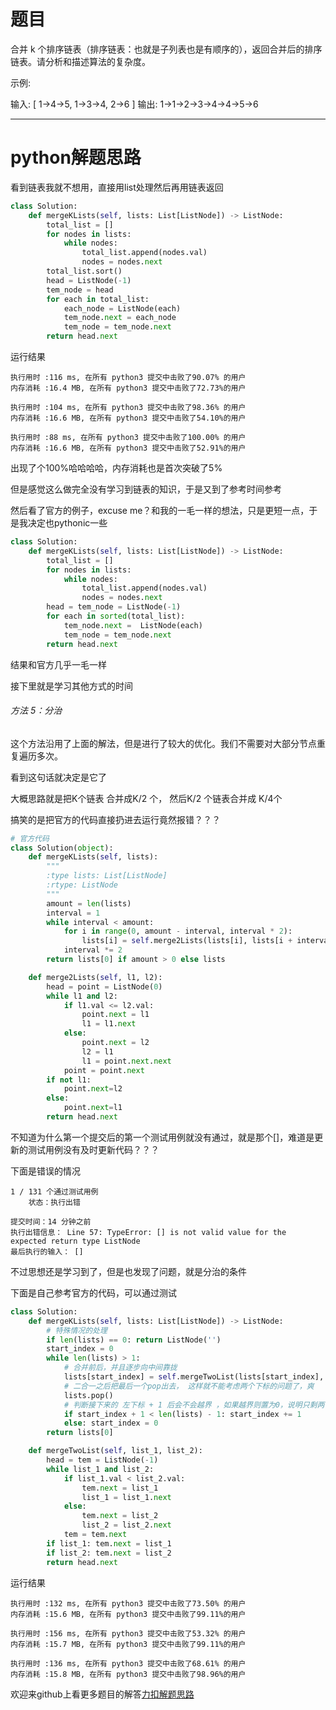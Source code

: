 # 题目

合并 k 个排序链表（排序链表：也就是子列表也是有顺序的），返回合并后的排序链表。请分析和描述算法的复杂度。

示例:

输入:
[
  1->4->5,
  1->3->4,
  2->6
]
输出: 1->1->2->3->4->4->5->6

*****

# python解题思路

看到链表我就不想用，直接用list处理然后再用链表返回

```python
class Solution:
    def mergeKLists(self, lists: List[ListNode]) -> ListNode:
        total_list = []
        for nodes in lists:
            while nodes:
                total_list.append(nodes.val)
                nodes = nodes.next
        total_list.sort()
        head = ListNode(-1)
        tem_node = head
        for each in total_list:
            each_node = ListNode(each)
            tem_node.next = each_node
            tem_node = tem_node.next
        return head.next            
```

运行结果

```
执行用时 :116 ms, 在所有 python3 提交中击败了90.07% 的用户
内存消耗 :16.4 MB, 在所有 python3 提交中击败了72.73%的用户

执行用时 :104 ms, 在所有 python3 提交中击败了98.36% 的用户
内存消耗 :16.6 MB, 在所有 python3 提交中击败了54.10%的用户

执行用时 :88 ms, 在所有 python3 提交中击败了100.00% 的用户
内存消耗 :16.6 MB, 在所有 python3 提交中击败了52.91%的用户
```

出现了个100%哈哈哈哈，内存消耗也是首次突破了5%

但是感觉这么做完全没有学习到链表的知识，于是又到了参考时间参考

然后看了官方的例子，excuse me？和我的一毛一样的想法，只是更短一点，于是我决定也pythonic一些

```python
class Solution:
    def mergeKLists(self, lists: List[ListNode]) -> ListNode:
        total_list = []
        for nodes in lists:
            while nodes:
                total_list.append(nodes.val)
                nodes = nodes.next
        head = tem_node = ListNode(-1)
        for each in sorted(total_list):
            tem_node.next =  ListNode(each)
            tem_node = tem_node.next
        return head.next   
```

结果和官方几乎一毛一样

接下里就是学习其他方式的时间

###### 方法 5：分治

这个方法沿用了上面的解法，但是进行了较大的优化。我们不需要对大部分节点重复遍历多次。

看到这句话就决定是它了

大概思路就是把K个链表 合并成K/2 个， 然后K/2 个链表合并成 K/4个

搞笑的是把官方的代码直接扔进去运行竟然报错？？？

```python
# 官方代码
class Solution(object):
    def mergeKLists(self, lists):
        """
        :type lists: List[ListNode]
        :rtype: ListNode
        """
        amount = len(lists)
        interval = 1
        while interval < amount:
            for i in range(0, amount - interval, interval * 2):
                lists[i] = self.merge2Lists(lists[i], lists[i + interval])
            interval *= 2
        return lists[0] if amount > 0 else lists

    def merge2Lists(self, l1, l2):
        head = point = ListNode(0)
        while l1 and l2:
            if l1.val <= l2.val:
                point.next = l1
                l1 = l1.next
            else:
                point.next = l2
                l2 = l1
                l1 = point.next.next
            point = point.next
        if not l1:
            point.next=l2
        else:
            point.next=l1
        return head.next
```

不知道为什么第一个提交后的第一个测试用例就没有通过，就是那个[]，难道是更新的测试用例没有及时更新代码？？？

下面是错误的情况

```
1 / 131 个通过测试用例
	状态：执行出错
	
提交时间：14 分钟之前
执行出错信息： Line 57: TypeError: [] is not valid value for the expected return type ListNode
最后执行的输入： []
```



不过思想还是学习到了，但是也发现了问题，就是分治的条件

下面是自己参考官方的代码，可以通过测试

```python
class Solution:
    def mergeKLists(self, lists: List[ListNode]) -> ListNode:
        # 特殊情况的处理
        if len(lists) == 0: return ListNode('')
        start_index = 0
        while len(lists) > 1:
            # 合并前后，并且逐步向中间靠拢
            lists[start_index] = self.mergeTwoList(lists[start_index], lists[len(lists) - 1])
            # 二合一之后把最后一个pop出去， 这样就不能考虑两个下标的问题了，爽
            lists.pop()
            # 判断接下来的 左下标 + 1 后会不会越界 ，如果越界则置为0，说明只剩两个了
            if start_index + 1 < len(lists) - 1: start_index += 1
            else: start_index = 0
        return lists[0]   

    def mergeTwoList(self, list_1, list_2):
        head = tem = ListNode(-1)
        while list_1 and list_2:
            if list_1.val < list_2.val:
                tem.next = list_1
                list_1 = list_1.next
            else:
                tem.next = list_2
                list_2 = list_2.next
            tem = tem.next
        if list_1: tem.next = list_1
        if list_2: tem.next = list_2
        return head.next
```

运行结果

```
执行用时 :132 ms, 在所有 python3 提交中击败了73.50% 的用户
内存消耗 :15.6 MB, 在所有 python3 提交中击败了99.11%的用户

执行用时 :156 ms, 在所有 python3 提交中击败了53.32% 的用户
内存消耗 :15.7 MB, 在所有 python3 提交中击败了99.11%的用户

执行用时 :136 ms, 在所有 python3 提交中击败了68.61% 的用户
内存消耗 :15.8 MB, 在所有 python3 提交中击败了98.96%的用户
```

欢迎来github上看更多题目的解答[力扣解题思路](https://github.com/WRAllen/LeetCode)